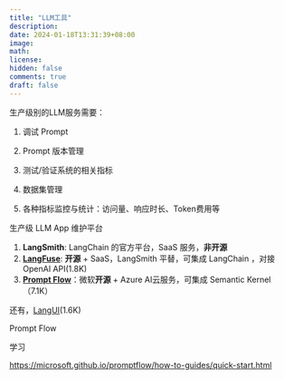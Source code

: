 ```yaml
---
title: "LLM工具"
description: 
date: 2024-01-18T13:31:39+08:00
image: 
math: 
license: 
hidden: false
comments: true
draft: false
---
```




生产级别的LLM服务需要：

1. 调试 Prompt

2. Prompt 版本管理

3. 测试/验证系统的相关指标

4. 数据集管理

5. 各种指标监控与统计：访问量、响应时长、Token费用等



生产级 LLM App 维护平台

1. **LangSmith**: LangChain 的官方平台，SaaS 服务，**非开源**
2. **[LangFuse](https://github.com/langfuse/langfuse)**: **开源** + SaaS，LangSmith 平替，可集成 LangChain ，对接 OpenAI API(1.8K)
3. **[Prompt Flow](https://github.com/microsoft/promptflow?tab=readme-ov-file)**：微软**开源** + Azure AI云服务，可集成 Semantic Kernel（7.1K）

还有，[LangUI](https://github.com/ahmadbilaldev/langui)(1.6K)



Prompt Flow

学习

https://microsoft.github.io/promptflow/how-to-guides/quick-start.html



